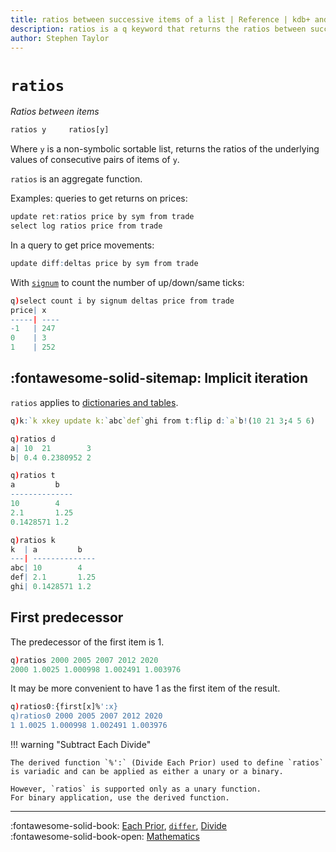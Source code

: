 ```yaml
---
title: ratios between successive items of a list | Reference | kdb+ and q documentation
description: ratios is a q keyword that returns the ratios between successive items of a list.
author: Stephen Taylor
---
```

# `ratios`






_Ratios between items_

```txt
ratios y     ratios[y]
```

Where `y` is a non-symbolic sortable list, returns the ratios of the underlying values of consecutive pairs of items of `y`.

`ratios` is an aggregate function.

Examples: queries to get returns on prices:

```q
update ret:ratios price by sym from trade
select log ratios price from trade
```

In a query to get price movements:

```q
update diff:deltas price by sym from trade
```

With [`signum`](signum.md) to count the number of up/down/same ticks:

```q
q)select count i by signum deltas price from trade
price| x
-----| ----
-1   | 247
0    | 3
1    | 252
```


## :fontawesome-solid-sitemap: Implicit iteration

`ratios` applies to [dictionaries and tables](../basics/math.md#dictionaries-and-tables).

```q
q)k:`k xkey update k:`abc`def`ghi from t:flip d:`a`b!(10 21 3;4 5 6)

q)ratios d
a| 10  21        3
b| 0.4 0.2380952 2

q)ratios t
a         b
--------------
10        4
2.1       1.25
0.1428571 1.2

q)ratios k
k  | a         b
---| --------------
abc| 10        4
def| 2.1       1.25
ghi| 0.1428571 1.2
```

## First predecessor

The predecessor of the first item is 1. 

```q
q)ratios 2000 2005 2007 2012 2020
2000 1.0025 1.000998 1.002491 1.003976
```

It may be more convenient to have 1 as the first item of the result.

```q
q)ratios0:{first[x]%':x}
q)ratios0 2000 2005 2007 2012 2020
1 1.0025 1.000998 1.002491 1.003976
```

!!! warning "Subtract Each Divide"

    The derived function `%':` (Divide Each Prior) used to define `ratios` is variadic and can be applied as either a unary or a binary.

    However, `ratios` is supported only as a unary function.
    For binary application, use the derived function.




----
:fontawesome-solid-book:
[Each Prior](maps.md#each-prior),
[`differ`](differ.md),
[Divide](divide.md)
<br>
:fontawesome-solid-book-open:
[Mathematics](../basics/math.md)


